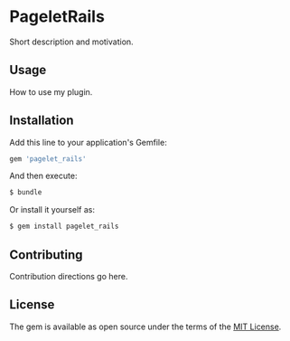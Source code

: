 # PageletRails
Short description and motivation.

## Usage
How to use my plugin.

## Installation
Add this line to your application's Gemfile:

```ruby
gem 'pagelet_rails'
```

And then execute:
```bash
$ bundle
```

Or install it yourself as:
```bash
$ gem install pagelet_rails
```

## Contributing
Contribution directions go here.

## License
The gem is available as open source under the terms of the [MIT License](http://opensource.org/licenses/MIT).
